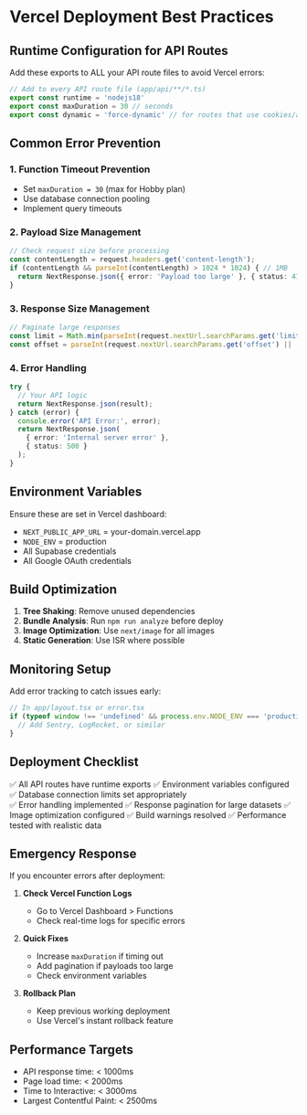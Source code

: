 # Vercel Deployment Best Practices

## Runtime Configuration for API Routes

Add these exports to ALL your API route files to avoid Vercel errors:

```typescript
// Add to every API route file (app/api/**/*.ts)
export const runtime = 'nodejs18'
export const maxDuration = 30 // seconds
export const dynamic = 'force-dynamic' // for routes that use cookies/auth
```

## Common Error Prevention

### 1. Function Timeout Prevention
- Set `maxDuration = 30` (max for Hobby plan)
- Use database connection pooling
- Implement query timeouts

### 2. Payload Size Management
```typescript
// Check request size before processing
const contentLength = request.headers.get('content-length');
if (contentLength && parseInt(contentLength) > 1024 * 1024) { // 1MB
  return NextResponse.json({ error: 'Payload too large' }, { status: 413 });
}
```

### 3. Response Size Management
```typescript
// Paginate large responses
const limit = Math.min(parseInt(request.nextUrl.searchParams.get('limit') || '10'), 100);
const offset = parseInt(request.nextUrl.searchParams.get('offset') || '0');
```

### 4. Error Handling
```typescript
try {
  // Your API logic
  return NextResponse.json(result);
} catch (error) {
  console.error('API Error:', error);
  return NextResponse.json(
    { error: 'Internal server error' }, 
    { status: 500 }
  );
}
```

## Environment Variables

Ensure these are set in Vercel dashboard:
- `NEXT_PUBLIC_APP_URL` = your-domain.vercel.app
- `NODE_ENV` = production
- All Supabase credentials
- All Google OAuth credentials

## Build Optimization

1. **Tree Shaking**: Remove unused dependencies
2. **Bundle Analysis**: Run `npm run analyze` before deploy
3. **Image Optimization**: Use `next/image` for all images
4. **Static Generation**: Use ISR where possible

## Monitoring Setup

Add error tracking to catch issues early:
```typescript
// In app/layout.tsx or error.tsx
if (typeof window !== 'undefined' && process.env.NODE_ENV === 'production') {
  // Add Sentry, LogRocket, or similar
}
```

## Deployment Checklist

✅ All API routes have runtime exports
✅ Environment variables configured
✅ Database connection limits set appropriately  
✅ Error handling implemented
✅ Response pagination for large datasets
✅ Image optimization configured
✅ Build warnings resolved
✅ Performance tested with realistic data

## Emergency Response

If you encounter errors after deployment:

1. **Check Vercel Function Logs**
   - Go to Vercel Dashboard > Functions
   - Check real-time logs for specific errors

2. **Quick Fixes**
   - Increase `maxDuration` if timing out
   - Add pagination if payloads too large
   - Check environment variables

3. **Rollback Plan**
   - Keep previous working deployment
   - Use Vercel's instant rollback feature

## Performance Targets

- API response time: < 1000ms
- Page load time: < 2000ms  
- Time to Interactive: < 3000ms
- Largest Contentful Paint: < 2500ms
